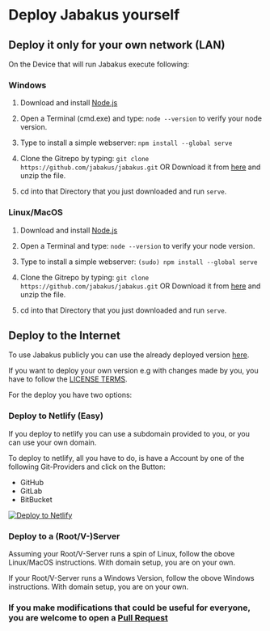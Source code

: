 # Deploy Jabakus yourself

## Deploy it only for your own network (LAN)

On the Device that will run Jabakus execute following:

### Windows
1. Download and install [Node.js](https://nodejs.org/en/)

2. Open a Terminal (cmd.exe) and type: `node --version` to verify your node version.

3. Type to install a simple webserver: `npm install --global serve`

4. Clone the Gitrepo by typing: `git clone https://github.com/jabakus/jabakus.git`
OR Download it from [here](https://github.com/jabakus/jabakus/archive/master.zip)  and unzip the file.

5. cd into that Directory that you just downloaded and run `serve`.

### Linux/MacOS
1. Download and install [Node.js](https://nodejs.org/en/)

2. Open a Terminal and type: `node --version` to verify your node version.

3. Type to install a simple webserver: `(sudo) npm install --global serve`

4. Clone the Gitrepo by typing: `git clone https://github.com/jabakus/jabakus.git`
OR Download it from [here](https://github.com/jabakus/jabakus/archive/master.zip)  and unzip the file.

5. cd into that Directory that you just downloaded and run `serve`.

## Deploy to the Internet

To use Jabakus publicly you can use the already deployed version [here](https://jabakus.netlify.app/).

If you want to deploy your own version e.g with changes made by you, you have to follow the [LICENSE TERMS](https://github.com/jabakus/jabakus/blob/master/LICENSE).

For the deploy you have two options:

### Deploy to Netlify (Easy)

If you deploy to netlify you can use a subdomain provided to you, or you can use your own domain.

To deploy to netlify, all you have to do, is have a Account by one of the following Git-Providers and click on the Button:

- GitHub
- GitLab
- BitBucket

[![Deploy to Netlify](https://www.netlify.com/img/deploy/button.svg)](https://app.netlify.com/start/deploy?repository=https://github.com/jabakus/jabakus)

### Deploy to a (Root/V-)Server
Assuming your Root/V-Server runs a spin of Linux, follow the obove Linux/MacOS instructions.
With domain setup, you are on your own.

If your Root/V-Server runs a Windows Version, follow the obove Windows instructions.
With domain setup, you are on your own.

### If you make modifications that could be useful for everyone, you are welcome to open a [Pull Request](https://github.com/jabakus/jabakus/pulls)